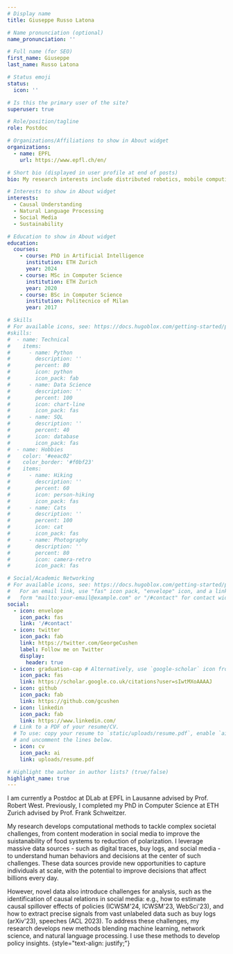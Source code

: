 ```yaml
---
# Display name
title: Giuseppe Russo Latona

# Name pronunciation (optional)
name_pronunciation: ''

# Full name (for SEO)
first_name: Giuseppe
last_name: Russo Latona

# Status emoji
status:
  icon: ''

# Is this the primary user of the site?
superuser: true

# Role/position/tagline
role: Postdoc

# Organizations/Affiliations to show in About widget
organizations:
  - name: EPFL
    url: https://www.epfl.ch/en/

# Short bio (displayed in user profile at end of posts)
bio: My research interests include distributed robotics, mobile computing and programmable matter.

# Interests to show in About widget
interests:
  - Causal Understanding
  - Natural Language Processing
  - Social Media
  - Sustainability 

# Education to show in About widget
education:
  courses:
    - course: PhD in Artificial Intelligence
      institution: ETH Zurich
      year: 2024
    - course: MSc in Computer Science 
      institution: ETH Zurich
      year: 2020
    - course: BSc in Computer Science 
      institution: Politecnico of Milan
      year: 2017

# Skills
# For available icons, see: https://docs.hugoblox.com/getting-started/page-builder/#icons
#skills:
#  - name: Technical
#    items:
#      - name: Python
#        description: ''
#        percent: 80
#        icon: python
#        icon_pack: fab
#      - name: Data Science
#        description: ''
#        percent: 100
#        icon: chart-line
#        icon_pack: fas
#      - name: SQL
#        description: ''
#        percent: 40
#        icon: database
#        icon_pack: fas
#  - name: Hobbies
#    color: '#eeac02'
#    color_border: '#f0bf23'
#    items:
#      - name: Hiking
#        description: ''
#        percent: 60
#        icon: person-hiking
#        icon_pack: fas
#      - name: Cats
#        description: ''
#        percent: 100
#        icon: cat
#        icon_pack: fas
#      - name: Photography
#        description: ''
#        percent: 80
#        icon: camera-retro
#        icon_pack: fas

# Social/Academic Networking
# For available icons, see: https://docs.hugoblox.com/getting-started/page-builder/#icons
#   For an email link, use "fas" icon pack, "envelope" icon, and a link in the
#   form "mailto:your-email@example.com" or "/#contact" for contact widget.
social:
  - icon: envelope
    icon_pack: fas
    link: '/#contact'
  - icon: twitter
    icon_pack: fab
    link: https://twitter.com/GeorgeCushen
    label: Follow me on Twitter
    display:
      header: true
  - icon: graduation-cap # Alternatively, use `google-scholar` icon from `ai` icon pack
    icon_pack: fas
    link: https://scholar.google.co.uk/citations?user=sIwtMXoAAAAJ
  - icon: github
    icon_pack: fab
    link: https://github.com/gcushen
  - icon: linkedin
    icon_pack: fab
    link: https://www.linkedin.com/
  # Link to a PDF of your resume/CV.
  # To use: copy your resume to `static/uploads/resume.pdf`, enable `ai` icons in `params.yaml`,
  # and uncomment the lines below.
  - icon: cv
    icon_pack: ai
    link: uploads/resume.pdf

# Highlight the author in author lists? (true/false)
highlight_name: true
---
```


 I am currently a Postdoc at DLab at EPFL in Lausanne advised by Prof. Robert West. Previously, I completed my PhD in Computer Science at ETH Zurich advised by Prof. Frank Schweitzer. 

My research develops computational methods to tackle complex societal challenges, from content moderation in social media to improve the suistanability of food systems to reduction of polarization. I leverage massive data sources - such as digital traces, buy logs, and social media - to understand human behaviors and decisions at the center of such challenges. These data sources provide new opportunities to capture individuals at scale, with the potential to improve decisions that affect billions every day.

However, novel data also introduce challenges for analysis, such as the identification of causal relations in social media: e.g.,  how to estimate causal spillover effects of policies (ICWSM'24, ICWSM'23, WebSci'23), and how to extract precise signals from vast unlabeled data such as buy logs (arXiv'23), speeches (ACL 2023). To address these challenges, my research develops new methods blending machine learning, network science, and natural language processing. I use these methods to develop policy insights.
{style="text-align: justify;"}
